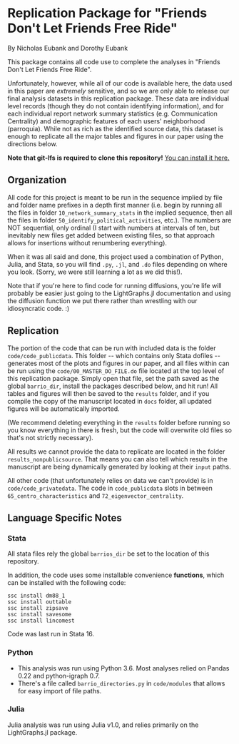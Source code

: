 # Replication Package for "Friends Don't Let Friends Free Ride"

By Nicholas Eubank and Dorothy Eubank

This package contains all code use to complete the analyses in
"Friends Don't Let Friends Free Ride".

Unfortunately, however, while all of our code is available here,
the data used in this paper are *extremely* sensitive, and so we are only able
to release our final analysis datasets in this replication package. These
data are individual level records (though they do not contain identifying
information), and for each individual report network summary statistics
(e.g. Communication Centrality) and demographic features of each users'
neighborhood (parroquia). While not as rich as the identified source data,
this dataset is enough to replicate all the major tables and figures in our
paper using the directions below.

**Note that git-lfs is required to clone this repository!**
[You can install it here.](https://git-lfs.github.com/)

## Organization

All code for this project is meant to be run in the sequence implied by file and
folder name prefixes in a depth first manner (i.e. begin by running all the files
in folder `10_network_summary_stats` in the implied sequence, then all
the files in folder `50_identify_political_activities`, etc.). The numbers are NOT sequential,
only ordinal (I start with numbers at intervals of ten, but inevitably new files
get added between existing files, so that approach allows for insertions without
renumbering everything).

When it was all said and done, this project used a combination of Python, Julia,
and Stata, so you will find `.py`, `.jl`, and `.do` files depending on where you
look. (Sorry, we were still learning a lot as we did this!).

Note that if you're here to find code for running diffusions, you're life
will probably be easier just going to the LightGraphs.jl documentation and using
the diffusion function we put there rather than wrestling with our idiosyncratic
code. :)


## Replication

The portion of the code that can be run with included data is the folder
`code/code_publicdata`. This folder -- which contains only Stata dofiles --
generates most of the plots and figures in our paper, and all files within
can be run using the `code/00_MASTER_DO_FILE.do` file located at the top level of this
replication package. Simply open that file, set the path saved as the global
`barrio_dir`, install the packages described below, and hit run! All
tables and figures will then be saved to the `results` folder, and if you compile
the copy of the manuscript located in `docs` folder, all updated figures will
be automatically imported.

(We recommend deleting everything in the `results` folder before running so you
know everything in there is fresh, but the code will overwrite old files so
that's not strictly necessary).

All results we cannot provide the data to replicate are located in the folder
`results_nonpublicsource`. That means you can also tell which results in the
manuscript are being dynamically generated by looking at their `input` paths.

All other code (that unfortunately relies on data we can't provide) is in
`code/code_privatedata`. The code in `code_publicdata` slots in between
`65_centro_characteristics` and `72_eigenvector_centrality`.

## Language Specific Notes

### Stata

All stata files rely the global `barrios_dir` be set to the location of this
repository.

In addition, the code uses some installable convenience **functions**, which can be
installed with the following code:

```
ssc install dm88_1
ssc install outtable
ssc install zipsave
ssc install savesome
ssc install lincomest
```

Code was last run in Stata 16.

### Python


- This analysis was run using Python 3.6. Most analyses relied on Pandas 0.22 and python-igraph 0.7.
- There's a file called `barrio_directories.py` in `code/modules` that allows for easy import of file paths.

### Julia

Julia analysis was run using Julia v1.0, and relies primarily on the LightGraphs.jl package.
